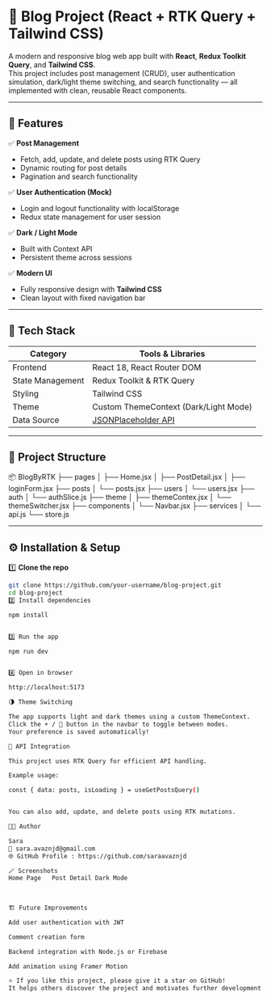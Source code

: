 # 📰 Blog Project (React + RTK Query + Tailwind CSS)

A modern and responsive blog web app built with **React**, **Redux Toolkit Query**, and **Tailwind CSS**.  
This project includes post management (CRUD), user authentication simulation, dark/light theme switching, and search functionality — all implemented with clean, reusable React components.

---

## 🚀 Features

✅ **Post Management**
- Fetch, add, update, and delete posts using RTK Query  
- Dynamic routing for post details  
- Pagination and search functionality

✅ **User Authentication (Mock)**
- Login and logout functionality with localStorage  
- Redux state management for user session  

✅ **Dark / Light Mode**
- Built with Context API  
- Persistent theme across sessions  

✅ **Modern UI**
- Fully responsive design with **Tailwind CSS**  
- Clean layout with fixed navigation bar  

---

## 🧠 Tech Stack

| Category | Tools & Libraries |
|-----------|-------------------|
| Frontend | React 18, React Router DOM |
| State Management | Redux Toolkit & RTK Query |
| Styling | Tailwind CSS |
| Theme | Custom ThemeContext (Dark/Light Mode) |
| Data Source | [JSONPlaceholder API](https://jsonplaceholder.typicode.com/) |

---

## 📂 Project Structure

📦 BlogByRTK
├── pages
│ ├── Home.jsx
│ ├── PostDetail.jsx
│ ├── loginForm.jsx
├── posts
│ └── posts.jsx
├── users
│ └── users.jsx
├── auth
│ └── authSlice.js
├── theme
│ ├── themeContex.jsx
│ └── themeSwitcher.jsx
├── components
│ └── Navbar.jsx
├── services
│ └── api.js
└── store.js

---

## ⚙️ Installation & Setup

1️⃣ **Clone the repo**

```bash
git clone https://github.com/your-username/blog-project.git
cd blog-project
2️⃣ Install dependencies

npm install


3️⃣ Run the app

npm run dev


4️⃣ Open in browser

http://localhost:5173

🌗 Theme Switching

The app supports light and dark themes using a custom ThemeContext.
Click the ☀️ / 🌙 button in the navbar to toggle between modes.
Your preference is saved automatically!

🧩 API Integration

This project uses RTK Query for efficient API handling.

Example usage:

const { data: posts, isLoading } = useGetPostsQuery()


You can also add, update, and delete posts using RTK mutations.

🧑‍💻 Author

Sara
💌 sara.avaznjd@gmail.com
🌐 GitHub Profile : https://github.com/saraavaznjd

🪄 Screenshots
Home Page	Post Detail	Dark Mode

	
	
🏗️ Future Improvements

Add user authentication with JWT

Comment creation form

Backend integration with Node.js or Firebase

Add animation using Framer Motion

⭐ If you like this project, please give it a star on GitHub!
It helps others discover the project and motivates further development 💙
